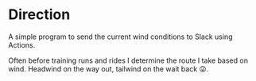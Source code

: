# Direction

A simple program to send the current wind conditions to Slack using Actions.

Often before training runs and rides I determine the route I take based on wind. Headwind on the way out, tailwind on the wait back 😜.
